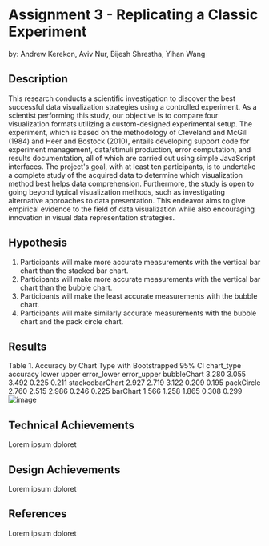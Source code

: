 # Assignment 3 - Replicating a Classic Experiment

by: Andrew Kerekon, Aviv Nur, Bijesh Shrestha, Yihan Wang

## Description

This research conducts a scientific investigation to discover the best successful data visualization strategies using a controlled experiment. As a scientist performing this study, our objective is to compare four visualization formats utilizing a custom-designed experimental setup. The experiment, which is based on the methodology of Cleveland and McGill (1984) and Heer and Bostock (2010), entails developing support code for experiment management, data/stimuli production, error computation, and results documentation, all of which are carried out using simple JavaScript interfaces. The project's goal, with at least ten participants, is to undertake a complete study of the acquired data to determine which visualization method best helps data comprehension. Furthermore, the study is open to going beyond typical visualization methods, such as investigating alternative approaches to data presentation. This endeavor aims to give empirical evidence to the field of data visualization while also encouraging innovation in visual data representation strategies.

## Hypothesis
1. Participants will make more accurate measurements with the vertical bar chart than the stacked bar chart.
2. Participants will make more accurate measurements with the vertical bar chart than the bubble chart.
3. Participants will make the least accurate measurements with the bubble chart.
4. Participants will make similarly accurate measurements with the bubble chart and the pack circle chart.

## Results

Table 1. Accuracy by Chart Type with Bootstrapped 95% CI
chart_type	accuracy	lower	upper	error_lower	error_upper
bubbleChart	3.280	3.055	3.492	0.225	0.211
stackedbarChart	2.927	2.719	3.122	0.209	0.195
packCircle	2.760	2.515	2.986	0.246	0.225
barChart	1.566	1.258	1.865	0.308	0.299
![image](https://github.com/wyh0210/Revisit/assets/145874479/bd1d686f-e215-4dc3-82a4-ee03f047c20f)


## Technical Achievements
Lorem ipsum doloret

## Design Achievements
Lorem ipsum doloret

## References
Lorem ipsum doloret


